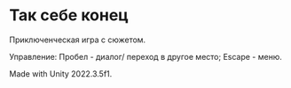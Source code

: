 # Так себе конец
Приключенческая игра с сюжетом.

Управление:
Пробел - диалог/ переход в другое место;
Escape - меню.

Made with Unity 2022.3.5f1.
